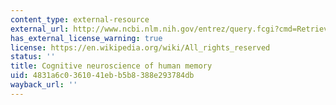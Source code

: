 ```yaml
---
content_type: external-resource
external_url: http://www.ncbi.nlm.nih.gov/entrez/query.fcgi?cmd=Retrieve&db=PubMed&dopt=Citation&list_uids=9496622
has_external_license_warning: true
license: https://en.wikipedia.org/wiki/All_rights_reserved
status: ''
title: Cognitive neuroscience of human memory
uid: 4831a6c0-3610-41eb-b5b8-388e293784db
wayback_url: ''
---
```

